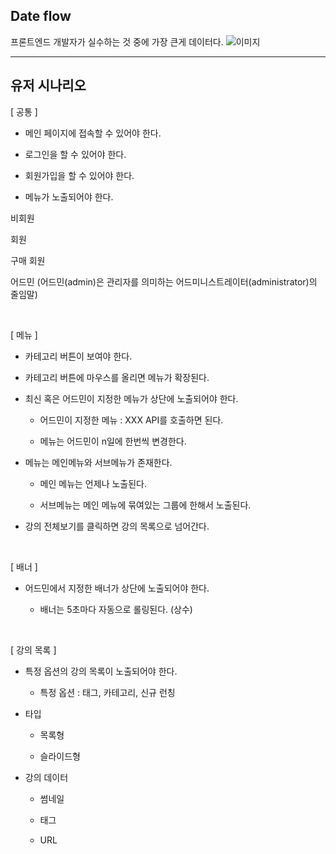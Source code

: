 ## Date flow
프론트엔드 개발자가 실수하는 것 중에 가장 큰게 데이터다.
![이미지](/image/KakaoTalk_Photo_2022-07-21-23-32-24.jpeg)

---
## 유저 시나리오

[ 공통 ]

- 메인 페이지에 접속할 수 있어야 한다.

- 로그인을 할 수 있어야 한다.

- 회원가입을 할 수 있어야 한다.

- 메뉴가 노출되어야 한다.

비회원

회원 

구매 회원

어드민 (어드민(admin)은 관리자를 의미하는 어드미니스트레이터(administrator)의 줄임말)

​

[ 메뉴 ]

- 카테고리 버튼이 보여야 한다.

- 카테고리 버튼에 마우스를 올리면 메뉴가 확장된다.

- 최신 혹은 어드민이 지정한 메뉴가 상단에 노출되어야 한다.

    - 어드민이 지정한 메뉴 : XXX API를 호출하면 된다.

    - 메뉴는 어드민이 n일에 한번씩 변경한다.

- 메뉴는 메인메뉴와 서브메뉴가 존재한다.

    - 메인 메뉴는 언제나 노출된다.

    - 서브메뉴는 메인 메뉴에 묶여있는 그룹에 한해서 노출된다.

- 강의 전체보기를 클릭하면 강의 목록으로 넘어간다.

​

[ 배너 ]

- 어드민에서 지정한 배너가 상단에 노출되어야 한다.

    - 배너는 5초마다 자동으로 롤링된다. (상수)

​

[ 강의 목록 ] 

- 특정 옵션의 강의 목록이 노출되어야 한다.

    - 특정 옵션 : 태그, 카테고리, 신규 런칭

- 타입

    - 목록형

    - 슬라이드형 

- 강의 데이터

    - 썸네일 

    - 태그

    - URL

​